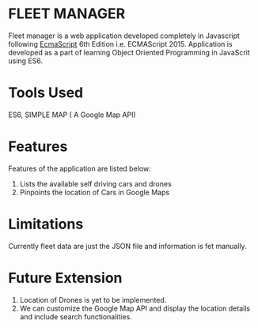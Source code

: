 # FLEET MANAGER

Fleet manager is a web application developed completely in Javascript following <a href="https://en.wikipedia.org/wiki/ECMAScript">EcmaScript</a> 6th Edition i.e. ECMAScript 2015. Application is developed as a part of learning Object Oriented Programming in JavaScrit using ES6.
<br>
# Tools Used
ES6, SIMPLE MAP ( A Google Map API)

# Features
 Features of the application are listed below:
1) Lists the available self driving cars and drones
2) Pinpoints the location of Cars in Google Maps


# Limitations
Currently fleet data are just the JSON file and information is fet manually.

# Future Extension
1) Location of Drones is yet to be implemented.
2) We can customize the Google Map API and display the location details and include search functionalities.